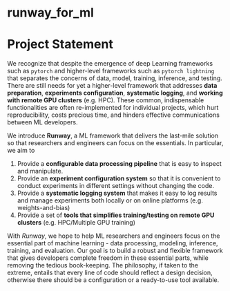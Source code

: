 # runway_for_ml


# Project Statement

We recognize that despite the emergence of deep Learning frameworks such as `pytorch` and higher-level frameworks such as `pytorch lightning` that separates the concerns of data, model, training, inference, and testing. There are still needs for yet a higher-level framework that addresses **data preparation**, **experiments configuration**, **systematic logging**, and **working with remote GPU clusters** (e.g. HPC). These common, indispensable functionalities are often re-implemented for individual projects, which hurt reproducibility, costs precious time, and hinders effective communications between ML developers.

We introduce **Runway**, a ML framework that delivers the last-mile solution so that researchers and engineers can focus on the essentials. In particular, we aim to 
1. Provide a **configurable data processing pipeline** that is easy to inspect and manipulate.
2. Provide an **experiment configuration system** so that it is convenient to conduct experiments in different settings without changing the code.
3. Provide a **systematic logging system** that makes it easy to log results and manage experiments both locally or on online platforms (e.g. weights-and-bias)
4. Provide a set of **tools that simplifies training/testing on remote GPU clusters** (e.g. HPC/Multiple GPU training)

With *Runway*, we hope to help ML researchers and engineers focus on the essential part of machine learning - data processing, modeling, inference, training, and evaluation. Our goal is to build a robust and flexible framework that gives developers complete freedom in these essential parts, while removing the tedious book-keeping. The philosophy, if taken to the extreme, entails that every line of code should reflect a design decision, otherwise there should be a configuration or a ready-to-use tool available. 